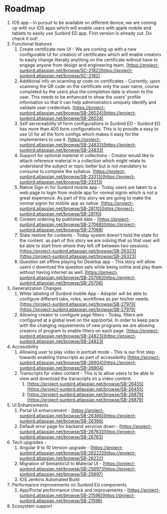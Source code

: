 # Roadmap

1. IOS app - In pursuit to be available on different device, we are coming up with our IOS apps which will enable users with apple mobile and tablets to easily use Sunbird ED app. First version is already out. Do check it out!
2. Functional features
   1. Create certificate new UI - We are coming up with a new configurable UI for creation of certificates which will enable creators to easily change literally anything on the certificate without have to engage anyone from design and engineering team. [https://project-sunbird.atlassian.net/browse/SC-2182](https://project-sunbird.atlassian.net/browse/SC-2182)
   2. Additional info on scanning qr code on certificates - Currently, upon scanning the QR code on the certificate only the user name, course completed by the users plus the completion date is shown to the user. This needs to be enhanced to show the users' profile information so that it can help administrators uniquely identify and validate user credentials.  [https://project-sunbird.atlassian.net/browse/SB-26024](https://project-sunbird.atlassian.net/browse/SB-26024)
   3. Self serviceability of form configurations in Sunbird ED - Sunbird ED has more than 400 form configurations. This is to provide a easy to use UI for all the form configs which makes it easy for the implementers to use it. [https://project-sunbird.atlassian.net/browse/SB-24833](https://project-sunbird.atlassian.net/browse/SB-24833)
   4. Support for optional material in collections - Creator would like to attach reference material in a collection which might relate to understand the subject or topic better but is not mandatory to consume to complete the syllabus. [https://project-sunbird.atlassian.net/browse/SB-23313](https://project-sunbird.atlassian.net/browse/SB-23313)
   5. Native Sign-in for Sunbird mobile app - Today users are taken to a web page to login from mobile app for normal signin which is not a great experience. As part of this story we are going to make the normal signin for mobile app as native. [https://project-sunbird.atlassian.net/browse/SB-28110](https://project-sunbird.atlassian.net/browse/SB-28110)
   6. Content ordering by published date - [https://project-sunbird.atlassian.net/browse/SB-27068](https://project-sunbird.atlassian.net/browse/SB-27068)
   7. State restore for contents - Today system doesn't hold the state for the content. as part of this story we are solving that so that user will be able to start from where they left off between two sessions. [https://project-sunbird.atlassian.net/browse/SB-26323](https://project-sunbird.atlassian.net/browse/SB-26323)
   8. Question set offline playing for Desktop app - This story will allow users o download the question sets while being online and play them without having internet as well. [https://project-sunbird.atlassian.net/browse/SB-25706](https://project-sunbird.atlassian.net/browse/SB-25706)
3. Generalization Changes
   1. White labeling of Sunbird mobile App - Adopter will be able to configure different tabs, roles, workflows as per his/her needs.  [https://project-sunbird.atlassian.net/browse/SB-27979](https://project-sunbird.atlassian.net/browse/SB-27979)
   2. Allowing creator to configure page filters - Today, filters are configured at a global level on the app/portal. In order to keep pace with the changing requirements of new programs we are allowing creators of program to enable filters on each page.  [https://project-sunbird.atlassian.net/browse/SB-24823](https://project-sunbird.atlassian.net/browse/SB-24823)
4. Accessibility
   1. Allowing user to play video in portrait mode - This is our first step towards enabling transcripts as part of accessibility  [https://project-sunbird.atlassian.net/browse/SB-26904](https://project-sunbird.atlassian.net/browse/SB-26904)
   2. Transcripts for video content - This is to allow users to be able to view and download the transcripts on a video content.&#x20;
      1. [https://project-sunbird.atlassian.net/browse/SB-26455](https://project-sunbird.atlassian.net/browse/SB-26455)
      2. [https://project-sunbird.atlassian.net/browse/SB-26879](https://project-sunbird.atlassian.net/browse/SB-26879)
5. UI Enhancements
   1. Portal UI enhancement -  [https://project-sunbird.atlassian.net/browse/SB-26366](https://project-sunbird.atlassian.net/browse/SB-26366)
   2. Default error page for backend services down - [https://project-sunbird.atlassian.net/browse/SB-26763](https://project-sunbird.atlassian.net/browse/SB-26763)
6. Tech upgrades -&#x20;
   1. Angular 9 to 10 Version upgrade - [https://project-sunbird.atlassian.net/browse/SB-26222](https://project-sunbird.atlassian.net/browse/SB-26222)
   2. Migration of SemanticUI to Material UI - [https://project-sunbird.atlassian.net/browse/SB-25697](https://project-sunbird.atlassian.net/browse/SB-25697)
   3. IOS Jenkins Automated Build
7. Performance improvements on Sunbird Ed components
   1. App/Portal performance check and improvements - [https://project-sunbird.atlassian.net/browse/SB-21596](https://project-sunbird.atlassian.net/browse/SB-21596)
8. Ecosystem support&#x20;
